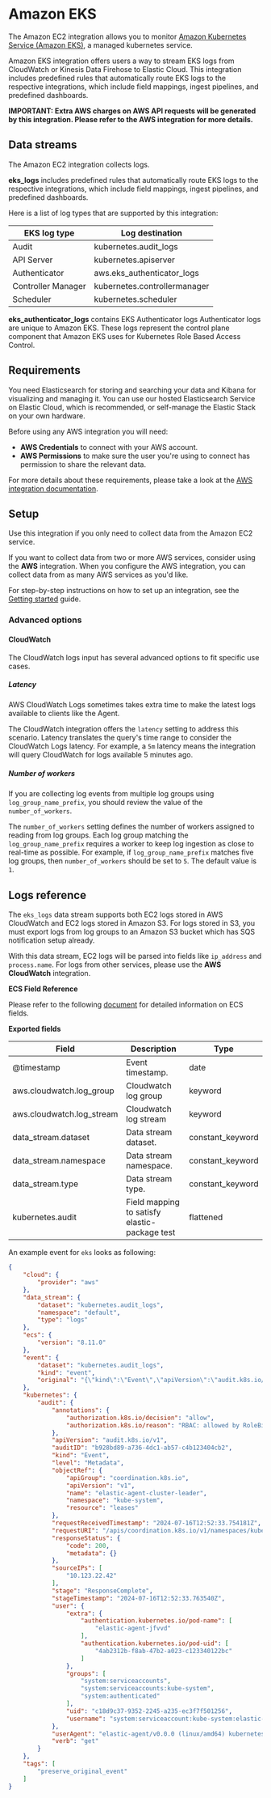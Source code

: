 # Amazon EKS

The Amazon EC2 integration allows you to monitor [Amazon Kubernetes Service (Amazon EKS)](https://aws.amazon.com/eks/), a managed kubernetes service.

Amazon EKS integration offers users a way to stream EKS logs from CloudWatch or Kinesis Data Firehose to Elastic Cloud.
This integration includes predefined rules that automatically route EKS logs to the respective integrations, which
include field mappings, ingest pipelines, and predefined dashboards.

**IMPORTANT: Extra AWS charges on AWS API requests will be generated by this integration. Please refer to the AWS integration for more details.**

## Data streams

The Amazon EC2 integration collects logs.

**eks_logs** includes predefined rules that automatically route EKS logs to the respective integrations, which
include field mappings, ingest pipelines, and predefined dashboards.

Here is a list of log types that are supported by this integration:

| EKS log type       | Log destination               |
|--------------------|-------------------------------|
| Audit              | kubernetes.audit_logs         |
| API Server         | kubernetes.apiserver          |
| Authenticator      | aws.eks_authenticator_logs    |
| Controller Manager | kubernetes.controllermanager  |
| Scheduler          | kubernetes.scheduler          |

**eks_authenticator_logs** contains EKS Authenticator logs
Authenticator logs are unique to Amazon EKS. These logs represent the control plane component that Amazon EKS uses for Kubernetes Role Based Access Control.

## Requirements

You need Elasticsearch for storing and searching your data and Kibana for visualizing and managing it.
You can use our hosted Elasticsearch Service on Elastic Cloud, which is recommended, or self-manage the Elastic Stack on your own hardware.

Before using any AWS integration you will need:

* **AWS Credentials** to connect with your AWS account.
* **AWS Permissions** to make sure the user you're using to connect has permission to share the relevant data.

For more details about these requirements, please take a look at the [AWS integration documentation](https://docs.elastic.co/integrations/aws#requirements).

## Setup

Use this integration if you only need to collect data from the Amazon EC2 service.

If you want to collect data from two or more AWS services, consider using the **AWS** integration.
When you configure the AWS integration, you can collect data from as many AWS services as you'd like.

For step-by-step instructions on how to set up an integration, see the
[Getting started](https://www.elastic.co/guide/en/welcome-to-elastic/current/getting-started-observability.html) guide.

### Advanced options

#### CloudWatch

The CloudWatch logs input has several advanced options to fit specific use cases.

##### Latency

AWS CloudWatch Logs sometimes takes extra time to make the latest logs available to clients like the Agent.

The CloudWatch integration offers the `latency` setting to address this scenario. Latency translates the query's time range to consider the CloudWatch Logs latency. For example, a `5m` latency means the integration will query CloudWatch for logs available 5 minutes ago.

##### Number of workers

If you are collecting log events from multiple log groups using `log_group_name_prefix`, you should review the value of the `number_of_workers`.

The `number_of_workers` setting defines the number of workers assigned to reading from log groups. Each log group matching the `log_group_name_prefix` requires a worker to keep log ingestion as close to real-time as possible. For example, if `log_group_name_prefix` matches five log groups, then `number_of_workers` should be set to `5`. The default value is `1`.

## Logs reference

The `eks_logs` data stream supports both EC2 logs stored in AWS CloudWatch and EC2 logs stored in Amazon S3.
For logs stored in S3, you must export logs from log groups to an Amazon S3 bucket which has SQS notification setup already.

With this data stream, EC2 logs will be parsed into fields like  `ip_address`
and `process.name`. For logs from other services, please use the **AWS CloudWatch** integration.

**ECS Field Reference**

Please refer to the following [document](https://www.elastic.co/guide/en/ecs/current/ecs-field-reference.html) for detailed information on ECS fields.

**Exported fields**

| Field | Description | Type |
|---|---|---|
| @timestamp | Event timestamp. | date |
| aws.cloudwatch.log_group | Cloudwatch log group | keyword |
| aws.cloudwatch.log_stream | Cloudwatch log stream | keyword |
| data_stream.dataset | Data stream dataset. | constant_keyword |
| data_stream.namespace | Data stream namespace. | constant_keyword |
| data_stream.type | Data stream type. | constant_keyword |
| kubernetes.audit | Field mapping to satisfy elastic-package test | flattened |


An example event for `eks` looks as following:

```json
{
    "cloud": {
        "provider": "aws"
    },
    "data_stream": {
        "dataset": "kubernetes.audit_logs",
        "namespace": "default",
        "type": "logs"
    },
    "ecs": {
        "version": "8.11.0"
    },
    "event": {
        "dataset": "kubernetes.audit_logs",
        "kind": "event",
        "original": "{\"kind\":\"Event\",\"apiVersion\":\"audit.k8s.io/v1\",\"level\":\"Metadata\",\"auditID\":\"b928bd89-a736-4dc1-ab57-c4b123404cb2\",\"stage\":\"ResponseComplete\",\"requestURI\":\"/apis/coordination.k8s.io/v1/namespaces/kube-system/leases/elastic-agent-cluster-leader\",\"verb\":\"get\",\"user\":{\"username\":\"system:serviceaccount:kube-system:elastic-agent\",\"uid\":\"c18d9c37-9352-2245-a235-ec3f7f501256\",\"groups\":[\"system:serviceaccounts\",\"system:serviceaccounts:kube-system\",\"system:authenticated\"],\"extra\":{\"authentication.kubernetes.io/pod-name\":[\"elastic-agent-jfvvd\"],\"authentication.kubernetes.io/pod-uid\":[\"4ab2312b-f8ab-47b2-a023-c123340122bc\"]}},\"sourceIPs\":[\"10.123.22.42\"],\"userAgent\":\"elastic-agent/v0.0.0 (linux/amd64) kubernetes/$Format\",\"objectRef\":{\"resource\":\"leases\",\"namespace\":\"kube-system\",\"name\":\"elastic-agent-cluster-leader\",\"apiGroup\":\"coordination.k8s.io\",\"apiVersion\":\"v1\"},\"responseStatus\":{\"metadata\":{},\"code\":200},\"requestReceivedTimestamp\":\"2024-07-16T12:52:33.754181Z\",\"stageTimestamp\":\"2024-07-16T12:52:33.763540Z\",\"annotations\":{\"authorization.k8s.io/decision\":\"allow\",\"authorization.k8s.io/reason\":\"RBAC: allowed by RoleBinding \\\"elastic-agent/kube-system\\\" of Role \\\"elastic-agent\\\" to ServiceAccount \\\"elastic-agent/kube-system\\\"\"}}"
    },
    "kubernetes": {
        "audit": {
            "annotations": {
                "authorization.k8s.io/decision": "allow",
                "authorization.k8s.io/reason": "RBAC: allowed by RoleBinding \"elastic-agent/kube-system\" of Role \"elastic-agent\" to ServiceAccount \"elastic-agent/kube-system\""
            },
            "apiVersion": "audit.k8s.io/v1",
            "auditID": "b928bd89-a736-4dc1-ab57-c4b123404cb2",
            "kind": "Event",
            "level": "Metadata",
            "objectRef": {
                "apiGroup": "coordination.k8s.io",
                "apiVersion": "v1",
                "name": "elastic-agent-cluster-leader",
                "namespace": "kube-system",
                "resource": "leases"
            },
            "requestReceivedTimestamp": "2024-07-16T12:52:33.754181Z",
            "requestURI": "/apis/coordination.k8s.io/v1/namespaces/kube-system/leases/elastic-agent-cluster-leader",
            "responseStatus": {
                "code": 200,
                "metadata": {}
            },
            "sourceIPs": [
                "10.123.22.42"
            ],
            "stage": "ResponseComplete",
            "stageTimestamp": "2024-07-16T12:52:33.763540Z",
            "user": {
                "extra": {
                    "authentication.kubernetes.io/pod-name": [
                        "elastic-agent-jfvvd"
                    ],
                    "authentication.kubernetes.io/pod-uid": [
                        "4ab2312b-f8ab-47b2-a023-c123340122bc"
                    ]
                },
                "groups": [
                    "system:serviceaccounts",
                    "system:serviceaccounts:kube-system",
                    "system:authenticated"
                ],
                "uid": "c18d9c37-9352-2245-a235-ec3f7f501256",
                "username": "system:serviceaccount:kube-system:elastic-agent"
            },
            "userAgent": "elastic-agent/v0.0.0 (linux/amd64) kubernetes/$Format",
            "verb": "get"
        }
    },
    "tags": [
        "preserve_original_event"
    ]
}

```

